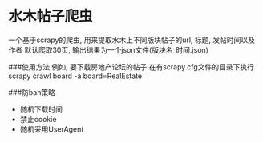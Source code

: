 水木帖子爬虫
===========

一个基于scrapy的爬虫, 用来提取水木上不同版块帖子的url, 标题, 发帖时间以及作者
默认爬取30页, 输出结果为一个json文件(版块名_时间.json)

###使用方法
例如, 要下载房地产论坛的帖子
在有scrapy.cfg文件的目录下执行
scrapy crawl board -a board=RealEstate

###防ban策略
+ 随机下载时间
+ 禁止cookie
+ 随机采用UserAgent